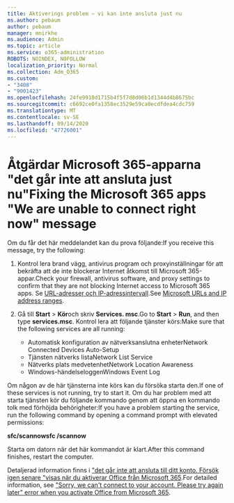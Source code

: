 ```yaml
---
title: Aktiverings problem – vi kan inte ansluta just nu
ms.author: pebaum
author: pebaum
manager: mnirkhe
ms.audience: Admin
ms.topic: article
ms.service: o365-administration
ROBOTS: NOINDEX, NOFOLLOW
localization_priority: Normal
ms.collection: Adm_O365
ms.custom:
- "3408"
- "9001423"
ms.openlocfilehash: 24fe9910d1715b4f5f7d8d06b1d1344d4b8675bc
ms.sourcegitcommit: c6692ce0fa1358ec3529e59ca0ecdfdea4cdc759
ms.translationtype: MT
ms.contentlocale: sv-SE
ms.lasthandoff: 09/14/2020
ms.locfileid: "47726001"
---
```

# <a name="fixing-the-microsoft-365-apps-we-are-unable-to-connect-right-now-message"></a><span data-ttu-id="bf0cf-102">Åtgärdar Microsoft 365-apparna "det går inte att ansluta just nu"</span><span class="sxs-lookup"><span data-stu-id="bf0cf-102">Fixing the Microsoft 365 apps "We are unable to connect right now" message</span></span>

<span data-ttu-id="bf0cf-103">Om du får det här meddelandet kan du prova följande:</span><span class="sxs-lookup"><span data-stu-id="bf0cf-103">If you receive this message, try the following:</span></span>

1. <span data-ttu-id="bf0cf-104">Kontrol lera brand vägg, antivirus program och proxyinställningar för att bekräfta att de inte blockerar Internet åtkomst till Microsoft 365-appar.</span><span class="sxs-lookup"><span data-stu-id="bf0cf-104">Check your firewall, antivirus software, and proxy settings to confirm that they are not blocking Internet access to Microsoft 365 apps.</span></span> <span data-ttu-id="bf0cf-105">Se [URL-adresser och IP-adressintervall](https://docs.microsoft.com/office365/enterprise/urls-and-ip-address-ranges).</span><span class="sxs-lookup"><span data-stu-id="bf0cf-105">See [Microsoft URLs and IP address ranges](https://docs.microsoft.com/office365/enterprise/urls-and-ip-address-ranges).</span></span>

2. <span data-ttu-id="bf0cf-106">Gå till **Start**  >  **Kör**och skriv **Services. msc**.</span><span class="sxs-lookup"><span data-stu-id="bf0cf-106">Go to **Start** > **Run**, and then type **services.msc**.</span></span> <span data-ttu-id="bf0cf-107">Kontrol lera att följande tjänster körs:</span><span class="sxs-lookup"><span data-stu-id="bf0cf-107">Make sure that the following services are all running:</span></span>
    - <span data-ttu-id="bf0cf-108">Automatisk konfiguration av nätverksanslutna enheter</span><span class="sxs-lookup"><span data-stu-id="bf0cf-108">Network Connected Devices Auto-Setup</span></span>
    - <span data-ttu-id="bf0cf-109">Tjänsten nätverks lista</span><span class="sxs-lookup"><span data-stu-id="bf0cf-109">Network List Service</span></span>
    - <span data-ttu-id="bf0cf-110">Nätverks plats medvetenhet</span><span class="sxs-lookup"><span data-stu-id="bf0cf-110">Network Location Awareness</span></span>
    - <span data-ttu-id="bf0cf-111">Windows-händelseloggen</span><span class="sxs-lookup"><span data-stu-id="bf0cf-111">Windows Event Log</span></span>

<span data-ttu-id="bf0cf-112">Om någon av de här tjänsterna inte körs kan du försöka starta den.</span><span class="sxs-lookup"><span data-stu-id="bf0cf-112">If one of these services is not running, try to start it.</span></span> <span data-ttu-id="bf0cf-113">Om du har problem med att starta tjänsten kör du följande kommando genom att öppna en kommando tolk med förhöjda behörigheter:</span><span class="sxs-lookup"><span data-stu-id="bf0cf-113">If you have a problem starting the service, run the following command by opening a command prompt with elevated permissions:</span></span>

<span data-ttu-id="bf0cf-114">**sfc/scannow**</span><span class="sxs-lookup"><span data-stu-id="bf0cf-114">**sfc /scannow**</span></span>

<span data-ttu-id="bf0cf-115">Starta om datorn när det här kommandot är klart.</span><span class="sxs-lookup"><span data-stu-id="bf0cf-115">After this command finishes, restart the computer.</span></span>

<span data-ttu-id="bf0cf-116">Detaljerad information finns i ["det går inte att ansluta till ditt konto. Försök igen senare "visas när du aktiverar Office från Microsoft 365](https://docs.microsoft.com/office/troubleshoot/activation-installation/issue-when-activate-office-from-office-365).</span><span class="sxs-lookup"><span data-stu-id="bf0cf-116">For detailed information, see ["Sorry, we can't connect to your account. Please try again later" error when you activate Office from Microsoft 365](https://docs.microsoft.com/office/troubleshoot/activation-installation/issue-when-activate-office-from-office-365).</span></span>